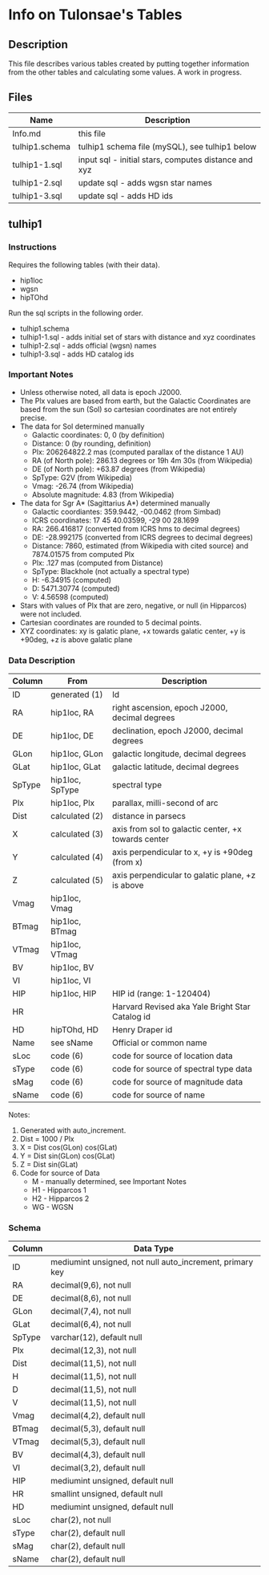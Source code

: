 Info on Tulonsae's Tables
=========================

Description
-----------
This file describes various tables created by putting together information from
the other tables and calculating some values. A work in progress.

Files
-----
|Name			|Description
|-----------------------|-----------
|Info.md		|this file
|tulhip1.schema		|tulhip1 schema file (mySQL), see tulhip1 below
|tulhip1-1.sql		|input sql - initial stars, computes distance and xyz
|tulhip1-2.sql		|update sql - adds wgsn star names
|tulhip1-3.sql		|update sql - adds HD ids

tulhip1
--------
### Instructions
Requires the following tables (with their data).
* hip1loc
* wgsn
* hipTOhd

Run the sql scripts in the following order.
* tulhip1.schema
* tulhip1-1.sql - adds initial set of stars with distance and xyz coordinates
* tulhip1-2.sql - adds official (wgsn) names
* tulhip1-3.sql - adds HD catalog ids

### Important Notes
* Unless otherwise noted, all data is epoch J2000.
* The Plx values are based from earth, but the Galactic Coordinates are based
from the sun (Sol) so cartesian coordinates are not entirely precise.
* The data for Sol determined manually
    * Galactic coordinates: 0, 0 (by definition)
    * Distance: 0 (by rounding, definition)
    * Plx: 206264822.2 mas (computed parallax of the distance 1 AU)
    * RA (of North pole): 286.13 degrees or 19h 4m 30s (from Wikipedia)
    * DE (of North pole): +63.87 degrees (from Wikipedia)
    * SpType: G2V (from Wikipedia)
    * Vmag: -26.74 (from Wikipedia)
    * Absolute magnitude: 4.83 (from Wikipedia)
* The data for Sgr A* (Sagittarius A*) determined manually
    * Galactic coordiantes: 359.9442, -00.0462 (from Simbad)
    * ICRS coordinates: 17 45 40.03599, -29 00 28.1699
    * RA: 266.416817 (converted from ICRS hms to decimal degrees)
    * DE: -28.992175 (converted from ICRS degrees to decimal degrees)
    * Distance: 7860, estimated (from Wikipedia with cited source)
      and 7874.01575 from computed Plx
    * Plx: .127 mas (computed from Distance)
    * SpType: Blackhole (not actually a spectral type)
    * H: -6.34915 (computed)
    * D: 5471.30774 (computed)
    * V: 4.56598 (computed)
* Stars with values of Plx that are zero, negative, or null (in Hipparcos) were
not included.
* Cartesian coordinates are rounded to 5 decimal points.
* XYZ coordinates: xy is galatic plane, +x towards galatic center, +y is +90deg,
+z is above galatic plane

### Data Description
|Column	|From		|Description
|-------|---------------|-----------
|ID	|generated (1)	|Id
|RA	|hip1loc, RA	|right ascension, epoch J2000, decimal degrees
|DE	|hip1loc, DE	|declination, epoch J2000, decimal degrees
|GLon	|hip1loc, GLon	|galactic longitude, decimal degrees
|GLat	|hip1loc, GLat	|galactic latitude, decimal degrees
|SpType	|hip1loc, SpType|spectral type
|Plx	|hip1loc, Plx	|parallax, milli-second of arc
|Dist	|calculated (2)	|distance in parsecs
|X	|calculated (3)	|axis from sol to galactic center, +x towards center
|Y	|calculated (4)	|axis perpendicular to x, +y is +90deg (from x)
|Z	|calculated (5)	|axis perpendicular to galatic plane, +z is above
|Vmag	|hip1loc, Vmag	|
|BTmag	|hip1loc, BTmag	|
|VTmag	|hip1loc, VTmag	|
|BV	|hip1loc, BV	|
|VI	|hip1loc, VI	|
|HIP	|hip1loc, HIP	|HIP id (range: 1-120404)
|HR	|		|Harvard Revised aka Yale Bright Star Catalog id
|HD	|hipTOhd, HD	|Henry Draper id
|Name	|see sName	|Official or common name
|sLoc	|code (6)	|code for source of location data
|sType	|code (6)	|code for source of spectral type data
|sMag	|code (6)	|code for source of magnitude data
|sName	|code (6)	|code for source of name

Notes:
 1. Generated with auto_increment.
 2. Dist = 1000 / Plx
 3. X = Dist cos(GLon) cos(GLat)
 4. Y = Dist sin(GLon) cos(GLat)
 5. Z = Dist sin(GLat)
 6. Code for source of Data
    * M - manually determined, see Important Notes
    * H1 - Hipparcos 1
    * H2 - Hipparcos 2
    * WG - WGSN

### Schema
|Column	|Data Type
|-------|---------
|ID	|mediumint unsigned, not null auto_increment, primary key
|RA	|decimal(9,6), not null
|DE	|decimal(8,6), not null
|GLon	|decimal(7,4), not null
|GLat	|decimal(6,4), not null
|SpType	|varchar(12), default null
|Plx	|decimal(12,3), not null
|Dist	|decimal(11,5), not null
|H	|decimal(11,5), not null
|D	|decimal(11,5), not null
|V	|decimal(11,5), not null
|Vmag	|decimal(4,2), default null
|BTmag	|decimal(5,3), default null
|VTmag	|decimal(5,3), default null
|BV	|decimal(4,3), default null
|VI	|decimal(3,2), default null
|HIP	|mediumint unsigned, default null
|HR	|smallint unsigned, default null
|HD	|mediumint unsigned, default null
|sLoc	|char(2), not null
|sType	|char(2), default null
|sMag	|char(2), default null
|sName	|char(2), default null
